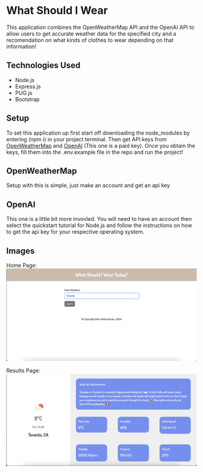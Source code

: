 # What Should I Wear
This application combines the OpenWeatherMap API and the OpenAI API to allow users to get accurate weather data for the specified city and a recomendation on what kinds of clothes to wear depending on that information!

## Technologies Used
- Node.js
- Express.js
- PUG.js
- Bootstrap

## Setup
To set this application up first start off downloading the node_modules by entering (npm i) in your project terminal. Then get API keys from [OpenWeatherMap](https://openweathermap.org/current) and [OpenAI](https://openai.com/blog/openai-api) (This one is a paid key). Once you obtain the keys, fill them into the .env.example file in the repo and run the project!

## OpenWeatherMap
Setup with this is simple, just make an account and get an api key

## OpenAI
This one is a little bit more invovled. You will need to have an account then select the quickstart tutorial for Node.js and follow the instructions on how to get the api key for your respective operating system.

## Images
Home Page:
![What Should I Wear Index Page](/imgs/main.png "What Should I Wear Index Page")

Results Page:
![What Should I Wear Results Page](/imgs/results.png "What Should I Wear Results Page")
